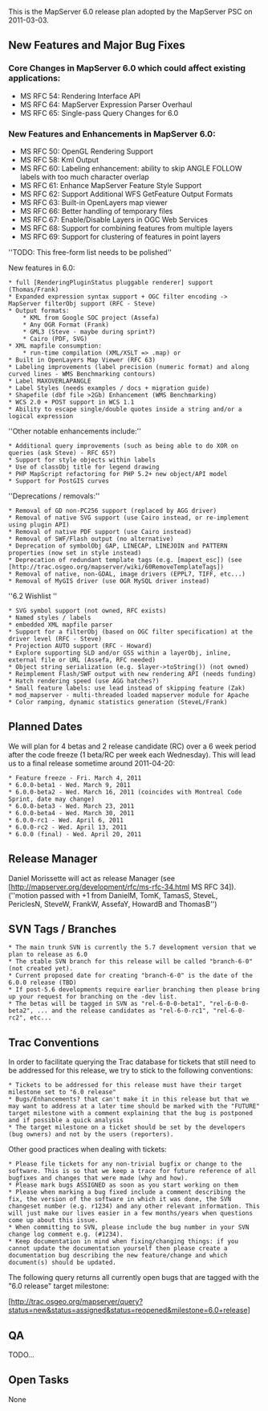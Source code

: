 This is the MapServer 6.0 release plan adopted by the MapServer PSC on 2011-03-03.                                                                                                                                                                                                                         
                                                                                                                                                                                                                                                                                                           
## New Features and Major Bug Fixes                                                                                                                                                                                                                                                              
                                                                                                                                                                                                                                                                                                           
### Core Changes in MapServer 6.0 which could affect existing applications:                                                                                                                                                                                                                             
                                                                                                                                                                                                                                                                                                           
 * MS RFC 54: Rendering Interface API                                                                                                                                                                                                                                                                      
 * MS RFC 64: MapServer Expression Parser Overhaul                                                                                                                                                                                                                                                         
 * MS RFC 65: Single-pass Query Changes for 6.0                                                                                                                                                                                                                                                            
                                                                                                                                                                                                                                                                                                           
### New Features and Enhancements in MapServer 6.0:                                                                                                                                                                                                                                                
                                                                                                                                                                                                                                                                                                           
 * MS RFC 50: OpenGL Rendering Support                                                                                                                                                                                                                                                                     
 * MS RFC 58: Kml Output                                                                                                                                                                                                                                                                                   
 * MS RFC 60: Labeling enhancement: ability to skip ANGLE FOLLOW labels with too much character overlap                                                                                                                                                                                                    
 * MS RFC 61: Enhance MapServer Feature Style Support                                                                                                                                                                                                                                                      
 * MS RFC 62: Support Additional WFS GetFeature Output Formats                                                                                                                                                                                                                                             
 * MS RFC 63: Built-in OpenLayers map viewer                                                                                                                                                                                                                                                               
 * MS RFC 66: Better handling of temporary files                                                                                                                                                                                                                                                           
 * MS RFC 67: Enable/Disable Layers in OGC Web Services                                                                                                                                                                                                                                                    
 * MS RFC 68: Support for combining features from multiple layers                                                                                                                                                                                                                                          
 * MS RFC 69: Support for clustering of features in point layers                                                                                                                                                                                                                                           
                                                                                                                                                                                                                                                                                                           
                                                                                                                                                                                                                                                                                                           
''TODO: This free-form list needs to be polished''                                                                                                                                                                                                                                                         
                                                                                                                                                                                                                                                                                                           
New features in 6.0:                                                                                                                                                                                                                                                                                       
                                                                                                                                                                                                                                                                                                           
    * full [RenderingPluginStatus pluggable renderer] support (Thomas/Frank)                                                                                                                                                                                                                               
    * Expanded expression syntax support + OGC filter encoding -> MapServer filterObj support (RFC - Steve)                                                                                                                                                                                                
    * Output formats:                                                                                                                                                                                                                                                                                      
        * KML from Google SOC project (Assefa)                                                                                                                                                                                                                                                             
        * Any OGR Format (Frank)                                                                                                                                                                                                                                                                           
        * GML3 (Steve - maybe during sprint?)                                                                                                                                                                                                                                                              
        * Cairo (PDF, SVG)                                                                                                                                                                                                                                                                                 
    * XML mapfile consumption:                                                                                                                                                                                                                                                                             
        * run-time compilation (XML/XSLT => .map) or                                                                                                                                                                                                                                                       
    * Built in OpenLayers Map Viewer (RFC 63)                                                                                                                                                                                                                                                              
    * Labeling improvements (label precision (numeric format) and along curved lines - WMS Benchmarking contours)                                                                                                                                                                                          
    * Label MAXOVERLAPANGLE                                                                                                                                                                                                                                                                                
    * Label Styles (needs examples / docs + migration guide)                                                                                                                                                                                                                                               
    * Shapefile (dbf file >2Gb) Enhancement (WMS Benchmarking)                                                                                                                                                                                                                                             
    * WCS 2.0 + POST support in WCS 1.1                                                                                                                                                                                                                                                                    
    * Ability to escape single/double quotes inside a string and/or a logical expression                                                                                                                                                                                                                   
                                                                                                                                                                                                                                                                                                           
''Other notable enhancements include:''                                                                                                                                                                                                                                                                    
                                                                                                                                                                                                                                                                                                           
    * Additional query improvements (such as being able to do XOR on queries (ask Steve) - RFC 65?)                                                                                                                                                                                                        
    * Support for style objects within labels                                                                                                                                                                                                                                                              
    * Use of classObj title for legend drawing                                                                                                                                                                                                                                                             
    * PHP MapScript refactoring for PHP 5.2+ new object/API model                                                                                                                                                                                                                                          
    * Support for PostGIS curves                                                                                                                                                                                                                                                                           
                                                                                                                                                                                                                                                                                                           
''Deprecations / removals:''                                                                                                                                                                                                                                                                               
                                                                                                                                                                                                                                                                                                           
    * Removal of GD non-PC256 support (replaced by AGG driver)                                                                                                                                                                                                                                             
    * Removal of native SVG support (use Cairo instead, or re-implement using plugin API)                                                                                                                                                                                                                  
    * Removal of native PDF support (use Cairo instead)                                                                                                                                                                                                                                                    
    * Removal of SWF/Flash output (no alternative)                                                                                                                                                                                                                                                         
    * Deprecation of symbolObj GAP, LINECAP, LINEJOIN and PATTERN properties (now set in style instead)                                                                                                                                                                                                    
    * Deprecation of redundant template tags (e.g. [mapext_esc]) (see [http://trac.osgeo.org/mapserver/wiki/60RemoveTemplateTags])                                                                                                                                                                         
    * Removal of native, non-GDAL, image drivers (EPPL7, TIFF, etc...)                                                                                                                                                                                                                                     
    * Removal of MyGIS driver (use OGR MySQL driver instead)                                                                                                                                                                                                                                               
                                                                                                                                                                                                                                                                                                           
''6.2 Wishlist ''                                                                                                                                                                                                                                                                                          
                                                                                                                                                                                                                                                                                                           
    * SVG symbol support (not owned, RFC exists)                                                                                                                                                                                                                                                           
    * Named styles / labels                                                                                                                                                                                                                                                                                
    * embedded XML mapfile parser                                                                                                                                                                                                                                                                          
    * Support for a filterObj (based on OGC filter specification) at the driver level (RFC - Steve)                                                                                                                                                                                                        
    * Projection AUTO support (RFC - Howard)                                                                                                                                                                                                                                                               
    * Explore supporting SLD and/or GSS within a layerObj, inline, external file or URL (Assefa, RFC needed)                                                                                                                                                                                               
    * Object string serialization (e.g. $layer->toString()) (not owned)                                                                                                                                                                                                                                    
    * Reimplement Flash/SWF output with new rendering API (needs funding)                                                                                                                                                                                                                                  
    * Hatch rendering speed (use AGG hatches?)                                                                                                                                                                                                                                                             
    * Small feature labels: use lead instead of skipping feature (Zak)                                                                                                                                                                                                                                     
    * mod_mapserver - multi-threaded loaded mapserver module for Apache                                                                                                                                                                                                                                    
    * Color ramping, dynamic statistics generation (SteveL/Frank)                                                                                                                                                                                                                                          
                                                                                                                                                                                                                                                                                                           
## Planned Dates                                                                                                                                                                                                                                                                                        
                                                                                                                                                                                                                                                                                                           
We will plan for 4 betas and 2 release candidate (RC) over a 6 week period after the code freeze (1 beta/RC per week each Wednesday). This will lead us to a final release sometime around 2011-04-20:                                                                                                     
                                                                                                                                                                                                                                                                                                           
    * Feature freeze - Fri. March 4, 2011                                                                                                                                                                                                                                                                  
    * 6.0.0-beta1 - Wed. March 9, 2011                                                                                                                                                                                                                                                                     
    * 6.0.0-beta2 - Wed. March 16, 2011 (coincides with Montreal Code Sprint, date may change)                                                                                                                                                                                                             
    * 6.0.0-beta3 - Wed. March 23, 2011                                                                                                                                                                                                                                                                    
    * 6.0.0-beta4 - Wed. March 30, 2011                                                                                                                                                                                                                                                                    
    * 6.0.0-rc1 - Wed. April 6, 2011                                                                                                                                                                                                                                                                       
    * 6.0.0-rc2 - Wed. April 13, 2011                                                                                                                                                                                                                                                                      
    * 6.0.0 (final) - Wed. April 20, 2011                                                                                                                                                                                                                                                                  
                                                                                                                                                                                                                                                                                                           
## Release Manager                                                                                                                                                                                                                                                                                      
                                                                                                                                                                                                                                                                                                           
Daniel Morissette will act as release Manager (see [http://mapserver.org/development/rfc/ms-rfc-34.html MS RFC 34]). (''motion passed with +1 from DanielM, TomK, TamasS, SteveL,                                                                                                                          
PericlesN, SteveW, FrankW, AssefaY, HowardB and ThomasB'')                                                                                                                                                                                                                                                 
                                                                                                                                                                                                                                                                                                           
## SVN Tags / Branches                                                                                                                                                                                                                                                                                  
                                                                                                                                                                                                                                                                                                           
    * The main trunk SVN is currently the 5.7 development version that we plan to release as 6.0                                                                                                                                                                                                           
    * The stable SVN branch for this release will be called "branch-6-0" (not created yet).                                                                                                                                                                                                                
    * Current proposed date for creating "branch-6-0" is the date of the 6.0.0 release (TBD)                                                                                                                                                                                                               
    * If post-5.6 developments require earlier branching then please bring up your request for branching on the -dev list.                                                                                                                                                                                 
    * The betas will be tagged in SVN as "rel-6-0-0-beta1", "rel-6-0-0-beta2", ... and the release candidates as "rel-6-0-rc1", "rel-6-0-rc2", etc...                                                                                                                                                      
                                                                                                                                                                                                                                                                                                           
## Trac Conventions                                                                                                                                                                                                                                                                                    
                                                                                                                                                                                                                                                                                                           
In order to facilitate querying the Trac database for tickets that still need to be addressed for this release, we try to stick to the following conventions:                                                                                                                                              
                                                                                                                                                                                                                                                                                                           
    * Tickets to be addressed for this release must have their target milestone set to "6.0 release"                                                                                                                                                                                                       
    * Bugs/Enhancements? that can't make it in this release but that we may want to address at a later time should be marked with the "FUTURE" target milestone with a comment explaining that the bug is postponed and if possible a quick analysis                                                       
    * The target milestone on a ticket should be set by the developers (bug owners) and not by the users (reporters).                                                                                                                                                                                      
                                                                                                                                                                                                                                                                                                           
Other good practices when dealing with tickets:                                                                                                                                                                                                                                                            
                                                                                                                                                                                                                                                                                                           
    * Please file tickets for any non-trivial bugfix or change to the software. This is so that we keep a trace for future reference of all bugfixes and changes that were made (why and how).                                                                                                             
    * Please mark bugs ASSIGNED as soon as you start working on them                                                                                                                                                                                                                                       
    * Please when marking a bug fixed include a comment describing the fix, the version of the software in which it was done, the SVN changeset number (e.g. r1234) and any other relevant information. This will just make our lives easier in a few months/years when questions come up about this issue.
    * When committing to SVN, please include the bug number in your SVN change log comment e.g. (#1234).                                                                                                                                                                                                   
    * Keep documentation in mind when fixing/changing things: if you cannot update the documentation yourself then please create a documentation bug describing the new feature/change and which document(s) should be updated.                                                                            
                                                                                                                                                                                                                                                                                                           
The following query returns all currently open bugs that are tagged with the "6.0 release" target milestone:                                                                                                                                                                                               
                                                                                                                                                                                                                                                                                                           
 [http://trac.osgeo.org/mapserver/query?status=new&status=assigned&status=reopened&milestone=6.0+release]                                                                                                                                                                                                  
                                                                                                                                                                                                                                                                                                           
## QA                                                                                                                                                                                                                                                                                                 
 TODO...                                                                                                                                                                                                                                                                                                   
                                                                                                                                                                                                                                                                                                           
## Open Tasks                                                                                                                                                                                                                                                                                          
 None
